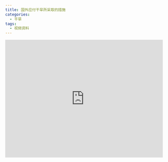 ```yaml
---
title: 国外应付干旱所采取的措施
categories:
  - 干旱
tags:
  - 视频资料
---
```


<div style="position:relative; padding-bottom:75%; width:100%; height:0">
    <iframe src="https://v.qq.com/txp/iframe/player.html?vid=e08825b7t9p"" scrolling="no" border="0" frameborder="no" framespacing="0" allowfullscreen="true" style="position:absolute; height: 100%; width: 100%;"></iframe>
</div>